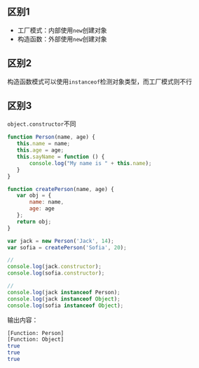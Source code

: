 ## 区别1

- 工厂模式：内部使用`new`创建对象
- 构造函数：外部使用`new`创建对象

 ## 区别2
 
 构造函数模式可以使用`instanceof`检测对象类型，而工厂模式则不行
 
 ## 区别3
 
 `object.constructor`不同
 
 ```javascript
 function Person(name, age) {
    this.name = name;
    this.age = age;
    this.sayName = function () {
        console.log("My name is " + this.name);
    }
}

function createPerson(name, age) {
    var obj = {
        name: name,
        age: age
    };
    return obj;
}

var jack = new Person('Jack', 14);
var sofia = createPerson('Sofia', 20);

// 
console.log(jack.constructor);
console.log(sofia.constructor);

//
console.log(jack instanceof Person);
console.log(jack instanceof Object);
console.log(sofia instanceof Object);
 ```
 
 输出内容：
 
 ```bash
 [Function: Person]
[Function: Object]
true
true
true
 ```